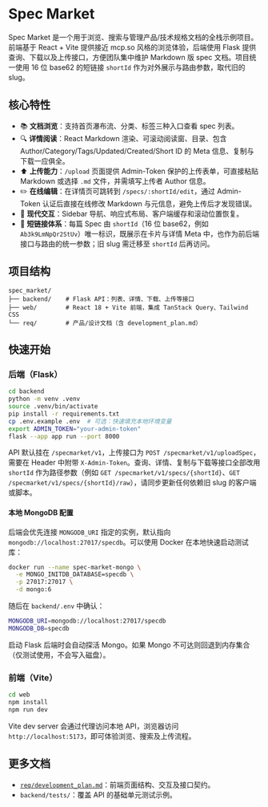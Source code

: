 # Spec Market

Spec Market 是一个用于浏览、搜索与管理产品/技术规格文档的全栈示例项目。前端基于 React + Vite 提供接近 mcp.so 风格的浏览体验，后端使用 Flask 提供查询、下载以及上传接口，方便团队集中维护 Markdown 版 spec 文档。项目统一使用 16 位 base62 的短链接 `shortId` 作为对外展示与路由参数，取代旧的 slug。

## 核心特性

* 📚 **文档浏览**：支持首页瀑布流、分类、标签三种入口查看 spec 列表。
* 🔍 **详情阅读**：React Markdown 渲染、可滚动阅读窗、目录、包含 Author/Category/Tags/Updated/Created/Short ID 的 Meta 信息、复制与下载一应俱全。
* ⬆️ **上传能力**：`/upload` 页面提供 Admin-Token 保护的上传表单，可直接粘贴 Markdown 或选择 `.md` 文件，并需填写上传者 Author 信息。
* ✏️ **在线编辑**：在详情页可跳转到 `/specs/:shortId/edit`，通过 Admin-Token 认证后直接在线修改 Markdown 与元信息，避免上传后才发现错误。
* 🧭 **现代交互**：Sidebar 导航、响应式布局、客户端缓存和滚动位置恢复。
* 🔗 **短链接体系**：每篇 Spec 由 `shortId`（16 位 base62，例如 `Ab3k9LmNpQr2StUv`）唯一标识，既展示在卡片与详情 Meta 中，也作为前后端接口与路由的统一参数；旧 slug 需迁移至 `shortId` 后再访问。

## 项目结构

```
spec_market/
├── backend/    # Flask API：列表、详情、下载、上传等接口
├── web/        # React 18 + Vite 前端，集成 TanStack Query、Tailwind CSS
└── req/        # 产品/设计文档（含 development_plan.md）
```

## 快速开始

### 后端（Flask）

```bash
cd backend
python -m venv .venv
source .venv/bin/activate
pip install -r requirements.txt
cp .env.example .env  # 可选：快速填充本地环境变量
export ADMIN_TOKEN="your-admin-token"
flask --app app run --port 8000
```

API 默认挂在 `/specmarket/v1`，上传接口为 `POST /specmarket/v1/uploadSpec`，需要在 Header 中附带 `X-Admin-Token`。查询、详情、复制与下载等接口全部改用 `shortId` 作为路径参数（例如 `GET /specmarket/v1/specs/{shortId}`、`GET /specmarket/v1/specs/{shortId}/raw`），请同步更新任何依赖旧 slug 的客户端或脚本。

#### 本地 MongoDB 配置

后端会优先连接 `MONGODB_URI` 指定的实例，默认指向 `mongodb://localhost:27017/specdb`。可以使用 Docker 在本地快速启动测试库：

```bash
docker run --name spec-market-mongo \
  -e MONGO_INITDB_DATABASE=specdb \
  -p 27017:27017 \
  -d mongo:6
```

随后在 `backend/.env` 中确认：

```bash
MONGODB_URI=mongodb://localhost:27017/specdb
MONGODB_DB=specdb
```

启动 Flask 后端时会自动探活 Mongo。如果 Mongo 不可达则回退到内存集合（仅测试使用，不会写入磁盘）。

### 前端（Vite）

```bash
cd web
npm install
npm run dev
```

Vite dev server 会通过代理访问本地 API，浏览器访问 `http://localhost:5173`，即可体验浏览、搜索及上传流程。

## 更多文档

* [`req/development_plan.md`](req/development_plan.md)：前端页面结构、交互及接口契约。
* `backend/tests/`：覆盖 API 的基础单元测试示例。
